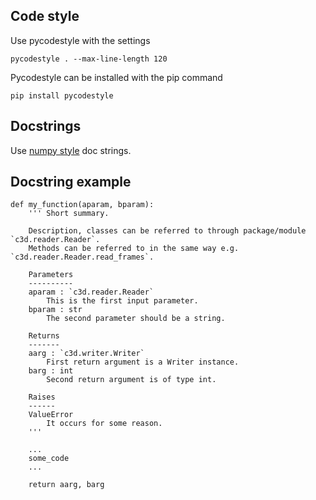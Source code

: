 Code style
----------

Use pycodestyle with the settings

    pycodestyle . --max-line-length 120

Pycodestyle can be installed with the pip command

    pip install pycodestyle

Docstrings
-----------

Use [numpy style] doc strings.

[numpy style]: https://numpydoc.readthedocs.io/en/latest/format.html#docstring-standard

Docstring example
-----------

    def my_function(aparam, bparam):
        ''' Short summary.

        Description, classes can be referred to through package/module `c3d.reader.Reader`.
        Methods can be referred to in the same way e.g. `c3d.reader.Reader.read_frames`.

        Parameters
        ----------
        aparam : `c3d.reader.Reader`
            This is the first input parameter.
        bparam : str
            The second parameter should be a string.

        Returns
        -------
        aarg : `c3d.writer.Writer`
            First return argument is a Writer instance.
        barg : int
            Second return argument is of type int.

        Raises
        ------
        ValueError
            It occurs for some reason.
        '''

        ...
        some_code
        ...

        return aarg, barg
